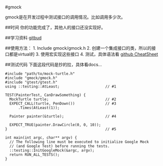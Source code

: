 #gmock

gmock是在开发过程中测试接口的调用情况。比如调用多少次。

##时间
你的功能完成了，其他人的接口还没实现好。

##学习资料
[gitbud](https://github.com/google/googletest/tree/master/googlemock)

##使用方法：
	1. Include gmock/gmock.h
	2. 创建一个集成接口的类，所以的接口都是virtual的
	3. 使用宏实现这些接口
	4. 测试，具体语法看
[github CheatSheet](https://github.com/google/googletest/blob/master/googlemock/docs/CheatSheet.md)

##测试代码
下面这段代码是抄的拉，具体看docs...

    #include "path/to/mock-turtle.h"
	#include "gmock/gmock.h"
	#include "gtest/gtest.h"
	using ::testing::AtLeast;                     // #1
	
	TEST(PainterTest, CanDrawSomething) {
	  MockTurtle turtle;                          // #2
	  EXPECT_CALL(turtle, PenDown())              // #3
	      .Times(AtLeast(1));
	
	  Painter painter(&turtle);                   // #4
	
	  EXPECT_TRUE(painter.DrawCircle(0, 0, 10));
	}                                             // #5
	
	int main(int argc, char** argv) {
	  // The following line must be executed to initialize Google Mock
	  // (and Google Test) before running the tests.
	  ::testing::InitGoogleMock(&argc, argv);
	  return RUN_ALL_TESTS();
	}

